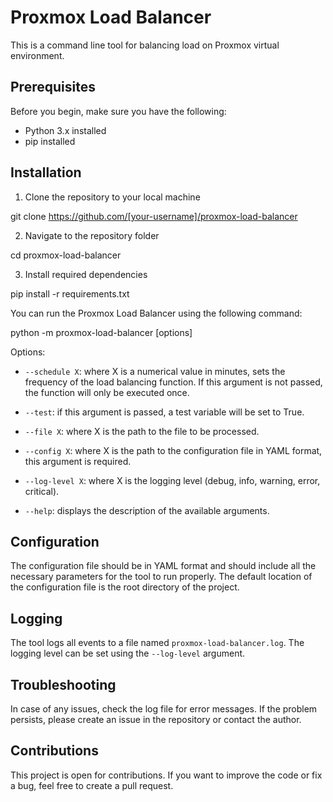# Proxmox Load Balancer

This is a command line tool for balancing load on Proxmox virtual environment. 

## Prerequisites

Before you begin, make sure you have the following:

- Python 3.x installed
- pip installed

## Installation

1. Clone the repository to your local machine

git clone https://github.com/[your-username]/proxmox-load-balancer


2. Navigate to the repository folder

cd proxmox-load-balancer

3. Install required dependencies

pip install -r requirements.txt

You can run the Proxmox Load Balancer using the following command:

python -m proxmox-load-balancer [options]


Options:

- `--schedule X`: where X is a numerical value in minutes, sets the frequency of the load balancing function. If this argument is not passed, the function will only be executed once.

- `--test`: if this argument is passed, a test variable will be set to True.

- `--file X`: where X is the path to the file to be processed.

- `--config X`: where X is the path to the configuration file in YAML format, this argument is required.

- `--log-level X`: where X is the logging level (debug, info, warning, error, critical).

- `--help`: displays the description of the available arguments.

## Configuration

The configuration file should be in YAML format and should include all the necessary parameters for the tool to run properly. The default location of the configuration file is the root directory of the project.

## Logging

The tool logs all events to a file named `proxmox-load-balancer.log`. The logging level can be set using the `--log-level` argument.

## Troubleshooting

In case of any issues, check the log file for error messages. If the problem persists, please create an issue in the repository or contact the author.

## Contributions

This project is open for contributions. If you want to improve the code or fix a bug, feel free to create a pull request.

